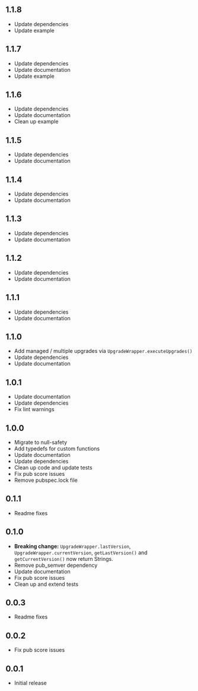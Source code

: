 ## 1.1.8

- Update dependencies
- Update example

## 1.1.7

- Update dependencies
- Update documentation
- Update example

## 1.1.6

- Update dependencies
- Update documentation
- Clean up example

## 1.1.5

- Update dependencies
- Update documentation

## 1.1.4

- Update dependencies
- Update documentation

## 1.1.3

- Update dependencies
- Update documentation

## 1.1.2

- Update dependencies
- Update documentation

## 1.1.1

- Update dependencies
- Update documentation

## 1.1.0

- Add managed / multiple upgrades via `UpgradeWrapper.executeUpgrades()` 
- Update dependencies
- Update documentation

## 1.0.1

- Update documentation
- Update dependencies
- Fix lint warnings

## 1.0.0

- Migrate to null-safety
- Add typedefs for custom functions
- Update documentation
- Update dependencies
- Clean up code and update tests
- Fix pub score issues
- Remove pubspec.lock file

## 0.1.1

- Readme fixes

## 0.1.0

- **Breaking change:** `UpgradeWrapper.lastVersion`, `UpgradeWrapper.currentVersion`, `getLastVersion()` and `getCurrentVersion()` now return Strings.
- Remove pub_semver dependency
- Update documentation
- Fix pub score issues
- Clean up and extend tests

## 0.0.3

- Readme fixes

## 0.0.2

- Fix pub score issues

## 0.0.1

- Initial release